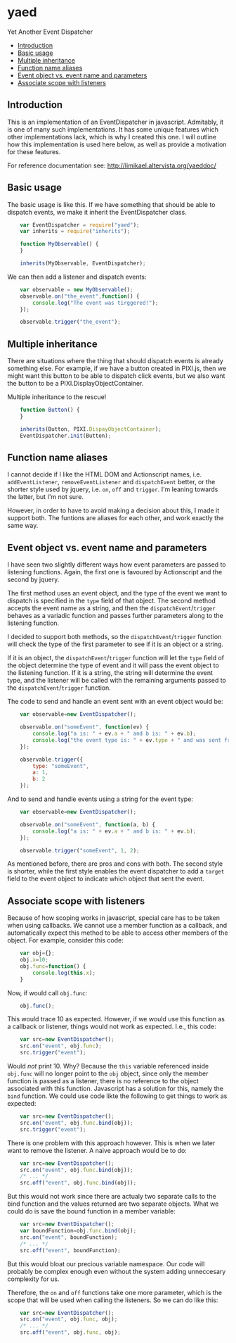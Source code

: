 yaed
====

Yet Another Event Dispatcher

* [Introduction](#introduction)
* [Basic usage](#basic-usage)
* [Multiple inheritance](#multiple-inheritance)
* [Function name aliases](#function-name-aliases)
* [Event object vs. event name and parameters](#event-object-vs-event-name-and-parameters)
* [Associate scope with listeners](#associate-scope-with-listeners)

Introduction
------------

This is an implementation of an EventDispatcher in javascript. Admitably, it is one of many such
implementations. It has some unique features which other implementations lack, which is why
I created this one. I will outline how this implementation is used here below, as well as provide
a motivation for these features.

For reference documentation see: http://limikael.altervista.org/yaeddoc/

Basic usage
-----------

The basic usage is like this. If we have something that should be able to dispatch events,
we make it inherit the EventDispatcher class.

````javascript
    var EventDispatcher = require("yaed");
    var inherits = require("inherits");

    function MyObservable() {
    }

    inherits(MyObservable, EventDispatcher);
````

We can then add a listener and dispatch events:

````javascript
    var observable = new MyObservable();
    observable.on("the_event",function() {
        console.log("The event was tirggered!");
    });

    observable.trigger("the_event");
````

Multiple inheritance
--------------------

There are situations where the thing that should dispatch events is already something else.
For example, if we have a button created in PIXI.js, then we might want this button to be
able to dispatch click events, but we also want the button to be a PIXI.DisplayObjectContainer.

Multiple inheritance to the rescue!

````javascript
    function Button() {
    }

    inherits(Button, PIXI.DispayObjectContainer);
    EventDispatcher.init(Button);
````

Function name aliases
---------------------

I cannot decide if I like the HTML DOM and Actionscript names, i.e. `addEventListener`, 
`removeEventListener` and `dispatchEvent` better, or the shorter style used by jquery, i.e.
`on`, `off` and `trigger`. I'm leaning towards the latter, but I'm not sure.

However, in order to have to avoid making a decision about this, I made it support both. The 
funtions are aliases for each other, and work exactly the same way.

Event object vs. event name and parameters
------------------------------------------

I have seen two slightly different ways how event parameters are passed to listening functions.
Again, the first one is favoured by Actionscript and the second by jquery.

The first method uses an event object, and the type of the event we want to dispatch is
specified in the `type` field of that object. The second method accepts the event name
as a string, and then the `dispatchEvent`/`trigger` behaves as a variadic function and
passes further parameters along to the listening function.

I decided to support both methods, so the
`dispatchEvent`/`trigger` function will check the type of the first parameter to see if
it is an object or a string.

If it is an object, the `dispatchEvent`/`trigger` function will let the `type` field of
the object determine the type of event and it will pass the event object to the listening
function. If it is a string, the string will determine the event type, and the listener
will be called with the remaining arguments passed to the `dispatchEvent`/`trigger` function.

The code to send and handle an event sent with an event object would be:

````javascript
    var observable=new EventDispatcher();

    observable.on("someEvent", function(ev) {
        console.log("a is: " + ev.a + " and b is: " + ev.b);
        console.log("the event type is: " + ev.type + " and was sent from: " + ev.target);
    });

    observable.trigger({
        type: "someEvent",
        a: 1,
        b: 2
    });
````

And to send and handle events using a string for the event type:

````javascript
    var observable=new EventDispatcher();

    observable.on("someEvent", function(a, b) {
        console.log("a is: " + ev.a + " and b is: " + ev.b);
    });

    observable.trigger("someEvent", 1, 2);
````

As mentioned before, there are pros and cons with both. The second style is shorter, while
the first style enables the event dispatcher to add a `target` field to the event object
to indicate which object that sent the event.

Associate scope with listeners
------------------------------

Because of how scoping works in javascript, special care has to be taken when using callbacks. We cannot
use a member function as a callback, and automatically expect this method to be able to access other
members of the object. For example, consider this code:

````javascript
    var obj={};
    obj.x=10;
    obj.func=function() {
        console.log(this.x);
    }
````

Now, if would call `obj.func`:

````javascript
    obj.func();
````

This would trace 10 as expected. However, if we would use this function as a callback or listener, things
would not work as expected. I.e., this code:

````javascript
    var src=new EventDispatcher();
    src.on("event", obj.func);
    src.trigger("event");
````

Would _not_ print 10. Why? Because the `this` variable referenced inside `obj.func` will no longer
point to the `obj` object, since only the member function is passed as a listener, there is no reference
to the object associated with this function. Javascript has a solution for this, namely the `bind` function.
We could use code likte the following to get things to work as expected:

````javascript
    var src=new EventDispatcher();
    src.on("event", obj.func.bind(obj));
    src.trigger("event");
````

There is one problem with this approach however. This is when we later want to remove the listener. A naive
approach would be to do:

````javascript
    var src=new EventDispatcher();
    src.on("event", obj.func.bind(obj));
    /* ... */
    src.off("event", obj.func.bind(obj));
````

But this would not work since there are actualy two separate calls to the bind function and the values
returned are two separate objects. What we could do is save the bound function in a member variable:

````javascript
    var src=new EventDispatcher();
    var boundFunction=obj.func.bind(obj);
    src.on("event", boundFunction);
    /* ... */
    src.off("event", boundFunction);
````

But this would bloat our precious variable namespace. Our code will probably be complex enough even
without the system adding unneccesary complexity for us.

Therefore, the `on` and `off` functions take one more parameter, which is the scope that will be used
when calling the listeners. So we can do like this:

````javascript
    var src=new EventDispatcher();
    src.on("event", obj.func, obj);
    /* ... */
    src.off("event", obj.func, obj);
````
